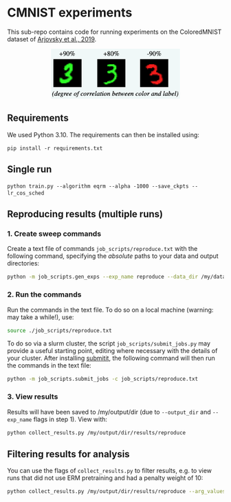 # CMNIST experiments
This sub-repo contains code for running experiments on the ColoredMNIST dataset of 
[Arjovsky et al., 2019](https://arxiv.org/abs/1907.02893).

<p align="center">
  <img src="https://github.com/cianeastwood/qrm/blob/main/assets/overview_cmnist.png?raw=true" width="300" alt="CMNIST images" />
</p>

## Requirements
We used Python 3.10. The requirements can then be installed using:
```
pip install -r requirements.txt
```

## Single run
```
python train.py --algorithm eqrm --alpha -1000 --save_ckpts --lr_cos_sched
```

## Reproducing results (multiple runs)
### 1. Create sweep commands
Create a text file of commands `job_scripts/reproduce.txt` with the following command, specifying the _absolute_ 
paths to your data and output directories:
```sh
python -m job_scripts.gen_exps --exp_name reproduce --data_dir /my/data/dir --output_dir /my/output/dir
```

### 2. Run the commands
Run the commands in the text file. To do so on a local machine (warning: may take a while!), use:
```sh
source ./job_scripts/reproduce.txt
```

To do so via a slurm cluster, the script `job_scripts/submit_jobs.py` may provide a useful starting point, editing where necessary with the details of your cluster. After installing [submitit](https://github.com/facebookincubator/submitit), the following command will then run the commands in the text file:
```sh
python -m job_scripts.submit_jobs -c job_scripts/reproduce.txt
```

### 3. View results
Results will have been saved to /my/output/dir (due to `--output_dir` and `--exp_name` flags in step 1). View
with:

```bash
python collect_results.py /my/output/dir/results/reproduce
```

## Filtering results for analysis
You can use the flags of `collect_results.py` to filter results, e.g. to view runs that did not use ERM pretraining 
and had a penalty weight of 10: 
```bash
python collect_results.py /my/output/dir/results/reproduce --arg_values erm_pretrain_iters=0,penalty_weight=10
```
